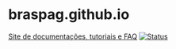 # braspag.github.io

[Site de documentações, tutoriais e FAQ](https://braspag.github.io/) [![Status](https://travis-ci.com/DeveloperCielo/cielo-qrcodewallet-android.svg)](https://travis-ci.com/DeveloperCielo/cielo-qrcodewallet-android)

